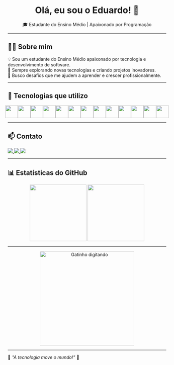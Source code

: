 <h1 align="center">Olá, eu sou o Eduardo! 👋</h1>

<p align="center">
  🎓 Estudante do Ensino Médio | Apaixonado por Programação  
</p>

---

## 🧑‍💻 Sobre mim  
💡 Sou um estudante do Ensino Médio apaixonado por tecnologia e desenvolvimento de software.  
🚀 Sempre explorando novas tecnologias e criando projetos inovadores.  
🎯 Busco desafios que me ajudem a aprender e crescer profissionalmente.  

---

## 🚀 Tecnologias que utilizo  
<div style="display: flex; justify-content: center;">
  <img loading="lazy" src="https://cdn.jsdelivr.net/gh/devicons/devicon/icons/html5/html5-original.svg" width="40" height="40"/>
  <img loading="lazy" src="https://cdn.jsdelivr.net/gh/devicons/devicon/icons/css3/css3-original.svg" width="40" height="40"/>
  <img loading="lazy" src="https://cdn.jsdelivr.net/gh/devicons/devicon/icons/javascript/javascript-original.svg" width="40" height="40"/>
  <img loading="lazy" src="https://cdn.jsdelivr.net/gh/devicons/devicon/icons/tailwindcss/tailwindcss-original.svg" width="40" height="40"/>
  <img loading="lazy" src="https://cdn.jsdelivr.net/gh/devicons/devicon/icons/docker/docker-original.svg" width="40" height="40"/>
  <img loading="lazy" src="https://cdn.jsdelivr.net/gh/devicons/devicon/icons/mongodb/mongodb-original.svg" width="40" height="40"/>
  <img loading="lazy" src="https://cdn.jsdelivr.net/gh/devicons/devicon/icons/react/react-original.svg" width="40" height="40"/>
  <img loading="lazy" src="https://cdn.jsdelivr.net/gh/devicons/devicon/icons/nextjs/nextjs-original.svg" width="40" height="40"/>
  <img loading="lazy" src="https://cdn.jsdelivr.net/gh/devicons/devicon/icons/java/java-original.svg" width="40" height="40"/>
  <img loading="lazy" src="https://cdn.jsdelivr.net/gh/devicons/devicon/icons/linux/linux-original.svg" width="40" height="40"/>
  <img loading="lazy" src="https://cdn.jsdelivr.net/gh/devicons/devicon/icons/vscode/vscode-original.svg" width="40" height="40"/>
  <img loading="lazy" src="https://cdn.jsdelivr.net/gh/devicons/devicon/icons/git/git-original.svg" width="40" height="40"/>
  <img loading="lazy" src="https://cdn.jsdelivr.net/gh/devicons/devicon/icons/github/github-original.svg" width="40" height="40"/>
</div>

---

## 📫 Contato  

<div>
  <a href="mailto:eduardobritogomes70@gmail.com" target="_blank">
    <img loading="lazy" src="https://img.shields.io/badge/Gmail-D14836?style=for-the-badge&logo=gmail&logoColor=white" />
  </a>
  <a href="https://www.linkedin.com/in/duduubas" target="_blank">
    <img loading="lazy" src="https://img.shields.io/badge/-LinkedIn-%230077B5?style=for-the-badge&logo=linkedin&logoColor=white" />
  </a>
  <a href="https://discord.com/users/Duduubas" target="_blank">
    <img loading="lazy" src="https://img.shields.io/badge/Discord-5865F2?style=for-the-badge&logo=discord&logoColor=white" />
  </a>
</div>

---

## 📊 Estatísticas do GitHub  
<p align="center">
  <img height="180em" src="https://github-readme-stats.vercel.app/api?username=Duduubas&show_icons=true&bg_color=000000&title_color=007BFF&text_color=ffffff&icon_color=007BFF&border_color=007BFF" />
  <img height="180em" src="https://github-readme-stats.vercel.app/api/top-langs/?username=Duduubas&layout=compact&langs_count=7&bg_color=000000&title_color=007BFF&text_color=ffffff&border_color=007BFF" />
</p>

---

<p align="center">
  <img src="https://super.abril.com.br/wp-content/uploads/2016/09/super_imggato_digitando_0.gif" width="300px" alt="Gatinho digitando">
</p>

---

🎯 _"A tecnologia move o mundo!"_ 🚀  
